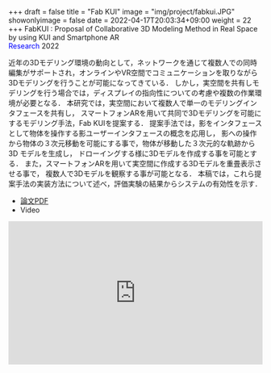 +++
draft = false
title = "Fab KUI"
image = "img/project/fabkui.JPG"
showonlyimage = false
date = 2022-04-17T20:03:34+09:00
weight = 22
+++
FabKUI : Proposal of Collaborative 3D Modeling Method in Real Space by using KUI and Smartphone AR  
<span style="color: blue; ">Research</span> 2022
<!--more-->
近年の3Dモデリング環境の動向として，ネットワークを通じて複数人での同時編集がサポートされ，オンラインやVR空間でコミュニケーションを取りながら3Dモデリングを行うことが可能になってきている．
しかし，実空間を共有しモデリングを行う場合では，ディスプレイの指向性についての考慮や複数の作業環境が必要となる．
本研究では，実空間において複数人で単一のモデリングインタフェースを共有し，
スマートフォンARを用いて共同で3Dモデリングを可能にするモデリング手法，Fab KUIを提案する．
提案手法では，影をインタフェースとして物体を操作する影ユーザーインタフェースの概念を応用し，
影への操作から物体の３次元移動を可能にする事で，物体が移動した３次元的な軌跡から 3D モデルを生成し，
ドローイングする様に3Dモデルを作成する事を可能とする．
また，スマートフォンARを用いて実空間に作成する3Dモデルを重畳表示させる事で，
複数人で3Dモデルを観察する事が可能となる．
本稿では，これら提案手法の実装方法について述べ，評価実験の結果からシステムの有効性を示す．

- [論文PDF](https://www.art-science.org/journal/v21n1/v21n1pp23/artsci-v21n1pp23.pdf)
- Video
<div style="padding:56.25% 0 0 0;position:relative;"><iframe src="https://player.vimeo.com/video/700186811?h=60e8c8427e&amp;badge=0&amp;autopause=0&amp;player_id=0&amp;app_id=58479" frameborder="0" allow="autoplay; fullscreen; picture-in-picture" allowfullscreen style="position:absolute;top:0;left:0;width:100%;height:100%;" title="Fab KUI demo"></iframe></div><script src="https://player.vimeo.com/api/player.js"></script>